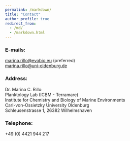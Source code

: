 ```yaml
---
permalink: /markdown/
title: "Contact"
author_profile: true
redirect_from: 
  - /md/
  - /markdown.html
---
```


### E-mails: 
marina.rillo@evobio.eu (preferred)   
marina.rillo@uni-oldenburg.de  

### Address:  
Dr. Marina C. Rillo  
Planktology Lab (ICBM - Terramare)  
Institute for Chemistry and Biology of Marine Environments  
Carl-von-Ossietzky University Oldenburg    
Schleusenstrasse 1, 26382 Wilhelmshaven    

### Telephone:  
+49 (0) 4421 944 217  
